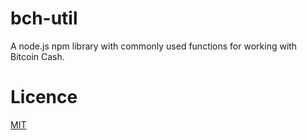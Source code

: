 # bch-util

A node.js npm library with commonly used functions for working with Bitcoin Cash.


# Licence
[MIT](LICENSE.md)

